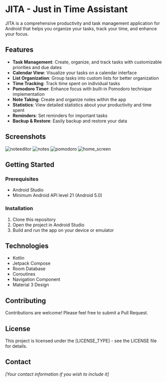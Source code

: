# JITA - Just in Time Assistant

JITA is a comprehensive productivity and task management application for Android that helps you organize your tasks, track your time, and enhance your focus.

## Features

- **Task Management**: Create, organize, and track tasks with customizable priorities and due dates
- **Calendar View**: Visualize your tasks on a calendar interface
- **List Organization**: Group tasks into custom lists for better organization
- **Time Tracking**: Track time spent on individual tasks
- **Pomodoro Timer**: Enhance focus with built-in Pomodoro technique implementation
- **Note Taking**: Create and organize notes within the app
- **Statistics**: View detailed statistics about your productivity and time spent
- **Reminders**: Set reminders for important tasks
- **Backup & Restore**: Easily backup and restore your data

## Screenshots
![noteeditor](https://github.com/user-attachments/assets/24a739f6-534a-4b4e-b81b-b3b0ab2db17b)
![notes](https://github.com/user-attachments/assets/6feecbe8-7c63-4840-b1ca-a7d950ddd8e9)
![pomodoro](https://github.com/user-attachments/assets/84cf67cf-e601-4df1-accf-ffe7d5c4b8bb)
![home_screen](https://github.com/user-attachments/assets/87c85bbd-b9d2-4201-a621-dd4bff39e212)

## Getting Started

### Prerequisites

- Android Studio
- Minimum Android API level 21 (Android 5.0)

### Installation

1. Clone this repository
2. Open the project in Android Studio
3. Build and run the app on your device or emulator

## Technologies

- Kotlin
- Jetpack Compose
- Room Database
- Coroutines
- Navigation Component
- Material 3 Design

## Contributing

Contributions are welcome! Please feel free to submit a Pull Request.

## License

This project is licensed under the [LICENSE_TYPE] - see the LICENSE file for details.

## Contact

*[Your contact information if you wish to include it]* 
